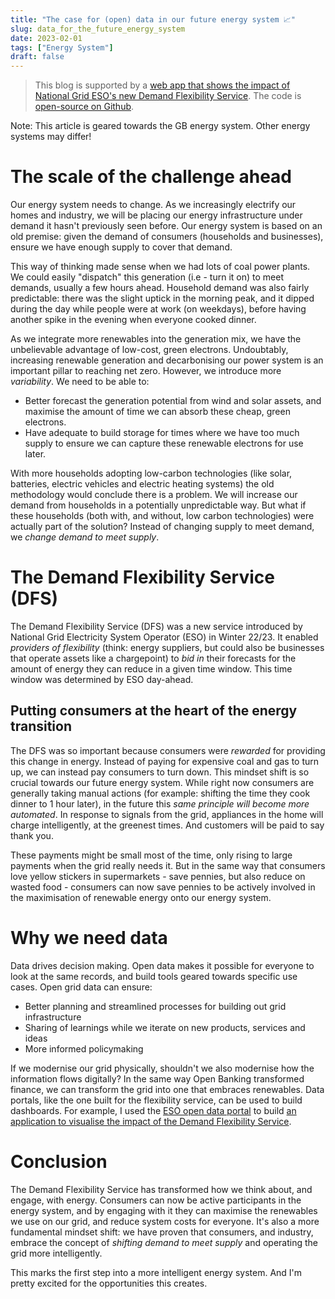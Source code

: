 ```yaml
---
title: "The case for (open) data in our future energy system 📈"
slug: data_for_the_future_energy_system
date: 2023-02-01
tags: ["Energy System"]
draft: false
---
```


> This blog is supported by a [web app that shows the impact of National Grid ESO's new Demand Flexibility Service](https://ryanjenkinson-consumerflex-dfs.streamlit.app). The code is [open-source on Github](https://www.github.com/RyanJenkinson/consumer-flex-app).

Note: This article is geared towards the GB energy system. Other energy systems may differ!

# The scale of the challenge ahead

Our energy system needs to change. As we increasingly electrify our homes and industry, we will be placing our energy infrastructure under demand it hasn't previously seen before. Our energy system is based on an old premise: given the demand of consumers (households and businesses), ensure we have enough supply to cover that demand.

This way of thinking made sense when we had lots of coal power plants. We could easily "dispatch" this generation (i.e - turn it on) to meet demands, usually a few hours ahead. Household demand was also fairly predictable: there was the slight uptick in the morning peak, and it dipped during the day while people were at work (on weekdays), before having another spike in the evening when everyone cooked dinner.

As we integrate more renewables into the generation mix, we have the unbelievable advantage of low-cost, green electrons. Undoubtably, increasing renewable generation and decarbonising our power system is an important pillar to reaching net zero. However, we introduce more _variability_. We need to be able to:

* Better forecast the generation potential from wind and solar assets, and maximise the amount of time we can absorb these cheap, green electrons.
* Have adequate to build storage for times where we have too much supply to ensure we can capture these renewable electrons for use later.

With more households adopting low-carbon technologies (like solar, batteries, electric vehicles and electric heating systems) the old methodology would conclude there is a problem. We will increase our demand from households in a potentially unpredictable way. But what if these households (both with, and without, low carbon technologies) were actually part of the solution? Instead of changing supply to meet demand, we _change demand to meet supply_.

# The Demand Flexibility Service (DFS)

The Demand Flexibility Service (DFS) was a new service introduced by National Grid Electricity System Operator (ESO) in Winter 22/23. It enabled _providers of flexibility_ (think: energy suppliers, but could also be businesses that operate assets like a chargepoint) to _bid in_ their forecasts for the amount of energy they can reduce in a given time window. This time window was determined by ESO day-ahead.

## Putting consumers at the heart of the energy transition

The DFS was so important because consumers were _rewarded_ for providing this change in energy. Instead of paying for expensive coal and gas to turn up, we can instead pay consumers to turn down. This mindset shift is so crucial towards our future energy system. While right now consumers are generally taking manual actions (for example: shifting the time they cook dinner to 1 hour later), in the future this _same principle will become more automated_. In response to signals from the grid, appliances in the home will charge intelligently, at the greenest times. And customers will be paid to say thank you.

These payments might be small most of the time, only rising to large payments when the grid really needs it. But in the same way that consumers love yellow stickers in supermarkets - save pennies, but also reduce on wasted food - consumers can now save pennies to be actively involved in the maximisation of renewable energy onto our energy system.

# Why we need data

Data drives decision making. Open data makes it possible for everyone to look at the same records, and build tools geared towards specific use cases. Open grid data can ensure:

* Better planning and streamlined processes for building out grid infrastructure
* Sharing of learnings while we iterate on new products, services and ideas
* More informed policymaking

If we modernise our grid physically, shouldn't we also modernise how the information flows digitally? In the same way Open Banking transformed finance, we can transform the grid into one that embraces renewables. Data portals, like the one built for the flexibility service, can be used to build dashboards. For example, I used the [ESO open data portal](https://data.nationalgrideso.com/dfs) to build [an application to visualise the impact of the Demand Flexibility Service](https://ryanjenkinson-consumerflex-dfs.streamlit.app).

# Conclusion

The Demand Flexibility Service has transformed how we think about, and engage, with energy. Consumers can now be active participants in the energy system, and by engaging with it they can maximise the renewables we use on our grid, and reduce system costs for everyone. It's also a more fundamental mindset shift: we have proven that consumers, and industry, embrace the concept of _shifting demand to meet supply_ and operating the grid more intelligently.

This marks the first step into a more intelligent energy system. And I'm pretty excited for the opportunities this creates.
